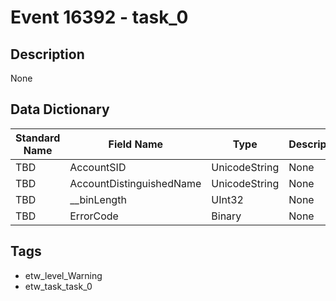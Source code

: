 # Event 16392 - task_0

## Description
None

## Data Dictionary
|Standard Name|Field Name|Type|Description|Sample Value|
|---|---|---|---|---|
|TBD|AccountSID|UnicodeString|None|`None`|
|TBD|AccountDistinguishedName|UnicodeString|None|`None`|
|TBD|__binLength|UInt32|None|`None`|
|TBD|ErrorCode|Binary|None|`None`|

## Tags
* etw_level_Warning
* etw_task_task_0